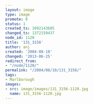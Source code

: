 ```yaml
---
layout: image
type: image
promote: 0
status: 1
created_ts: 1092143605
changed_ts: 1372159437
node_id: 1120
title: '131_3156'
author: anj
created: '2004-08-10'
changed: '2013-06-25'
redirect_from:
- "/node/1120/"
permalink: "/2004/08/10/131_3156/"
tags:
- Marlborough
images:
- src: image/images/131_3156-1120.jpg
  name: 131_3156-1120.jpg
---
```


